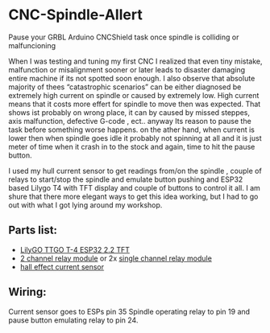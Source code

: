 # CNC-Spindle-Allert

Pause your GRBL Arduino CNCShield task once spindle is colliding or malfuncioning

When I was testing and tuning my first CNC I realized that even tiny mistake, malfunction or misalignment sooner or later leads to disaster damaging entire machine if its not spotted soon enough. I also observe that absolute majority of thees “catastrophic scenarios” can be either diagnosed be extremely high current on spindle or caused by extremely low. High current means that it costs more effert for spindle to move then was expected. That shows ist probably on wrong place, it can by caused by missed steppes, axis malfunction, defective G-code , ect.. anyway Its reason to pause the task before something worse happens. on the ather hand, when current is lower then when spindle goes idle it probably not spinning at all and it is just meter of time when it crash in to the stock and again, time to hit the pause button.

I used my hull current sensor to get readings from/on the spindle , couple of relays to start/stop the spindle and emulate button pushing and ESP32 based Lilygo T4 with TFT display and couple of buttons to control it all. I am shure that there more elegant ways to get this idea working, but I had to go out with what I got lying around my workshop.

## Parts list:
  * [LilyGO TTGO T-4 ESP32 2.2 TFT ](https://www.laskakit.cz/lilygo-ttgo-t-4-esp32-2-2-tft-psarm-8m-ip5306--vyvojova-deska/)
  * [2 channel relay module](https://www.laskakit.cz/2-kanaly-rele-modul--5vdc-250vac-10a/) or 2x [single channel relay module](https://www.laskakit.cz/1-kanal-5v-rele-modul--low-level--250vac-10a/)
  * [hall effect current sensor](https://www.laskakit.cz/arduino-proudovy-senzor-20a-acs712/)

## Wiring:
Current sensor goes to ESPs pin 35 Spindle operating relay to pin 19 and pause button emulating relay to pin 24.  
